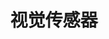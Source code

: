 ---
title: 视觉传感器
description: RGB，TOF等视觉传感器相关的技术文章
image: camera-sensor.jpg

# Badge style
style:
    background: "#2a9d8f"
    color: "#fff"
---